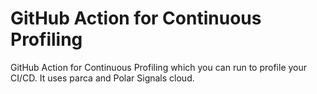 # GitHub Action for Continuous Profiling

GitHub Action for Continuous Profiling which you can run to profile your CI/CD. It uses parca and Polar Signals cloud.

